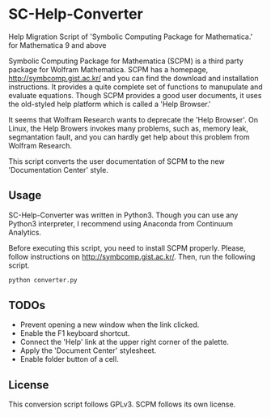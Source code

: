 # SC-Help-Converter

Help Migration Script of 'Symbolic Computing Package for Mathematica.' for Mathematica 9 and above

Symbolic Computing Package for Mathematica (SCPM) is a third party package for Wolfram Mathematica. SCPM has a homepage, http://symbcomp.gist.ac.kr/ and you can find the download and installation instructions. It provides a quite complete set of functions to manupulate and evaluate equations. Though SCPM provides a good user documents, it uses the old-styled help platform which is called a 'Help Browser.' 

It seems that Wolfram Research wants to deprecate the 'Help Browser'. On Linux, the Help Browers invokes many problems, such as, memory leak, segmantation fault, and you can hardly get help about this problem from Wolfram Research.

This script converts the user documentation of SCPM to the new 'Documentation Center' style.

## Usage
SC-Help-Converter was written in Python3. Though you can use any Python3 interpreter, I recommend using Anaconda from Continuum Analytics.

Before executing this script, you need to install SCPM properly. Please, follow instructions on http://symbcomp.gist.ac.kr/. Then, run the following script.
```bash
python converter.py
```

## TODOs
 * Prevent opening a new window when the link clicked.
 * Enable the F1 keyboard shortcut.
 * Connect the 'Help' link at the upper right corner of the palette.
 * Apply the 'Document Center' stylesheet.
 * Enable folder button of a cell.
 
## License
This conversion script follows GPLv3. SCPM follows its own license.

